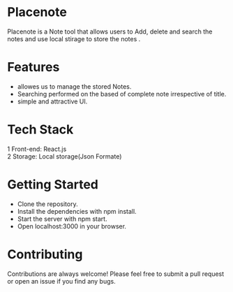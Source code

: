 # Placenote
Placenote is a Note tool that allows users to Add, delete and search the notes and use local stirage to store the notes .

# Features
* allowes us to manage the stored Notes.
* Searching performed on the based of complete note irrespective of title.
* simple and attractive UI.

# Tech Stack
 1 Front-end: React.js</br>
 2 Storage: Local storage(Json Formate)</br>

# Getting Started
* Clone the repository.
* Install the dependencies with npm install.
* Start the server with npm start.
* Open localhost:3000 in your browser.

# Contributing
Contributions are always welcome! Please feel free to submit a pull request or open an issue if you find any bugs.</br> 
